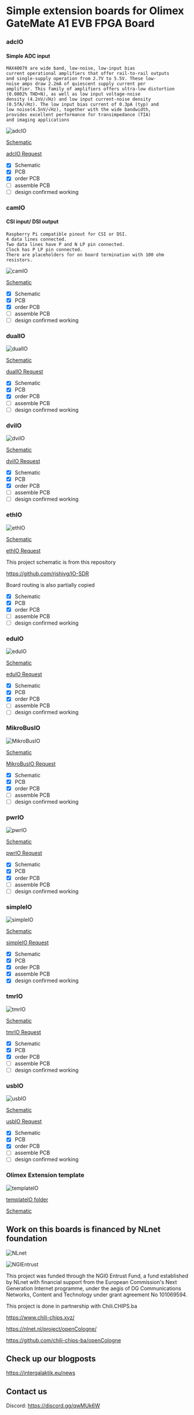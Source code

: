 # Simple extension boards for Olimex GateMate A1 EVB FPGA Board

### adcIO

#### Simple ADC input

```
MAX40079 are wide band, low-noise, low-input bias
current operational amplifiers that offer rail-to-rail outputs
and single-supply operation from 2.7V to 5.5V. These low-
noise amps draw 2.2mA of quiescent supply current per
amplifier. This family of amplifiers offers ultra-low distortion
(0.0002% THD+N), as well as low input voltage-noise
density (4.2nV/√Hz) and low input current-noise density
(0.5fA/√Hz). The low input bias current of 0.3pA (typ) and
low noise(4.5nV/√Hz), together with the wide bandwidth,
provides excellent performance for transimpedance (TIA)
and imaging applications
```

![adcIO](/pic/adcIO.png)

[Schematic](https://github.com/intergalaktik/Extension_Boards_for_Olimex_GateMate/blob/main/adcIO/adcIO.pdf)

[adcIO Request](https://github.com/chili-chips-ba/openCologne/issues/5)

- [x] Schematic
- [x] PCB
- [x] order PCB
- [ ] assemble PCB
- [ ] design confirmed working

### camIO

#### CSI input/ DSI output

```
Raspberry Pi compatible pinout for CSI or DSI.
4 data lines connected.
Two data lines have P and N LP pin connected.
Clock has P LP pin connected.
There are placeholders for on board termination with 100 ohm resistors.
```

![camIO](/pic/camIO.png)

[Schematic](https://github.com/intergalaktik/Extension_Boards_for_Olimex_GateMate/blob/main/camIO/camIO.pdf)

- [x] Schematic
- [x] PCB
- [x] order PCB
- [ ] assemble PCB
- [ ] design confirmed working

### dualIO

![dualIO](/pic/dualIO.png)

[Schematic](https://github.com/intergalaktik/Extension_Boards_for_Olimex_GateMate/blob/main/dualTranslation/dualTranslation.pdf)

[dualIO Request](https://github.com/chili-chips-ba/openCologne/issues/44)

- [x] Schematic
- [x] PCB
- [x] order PCB
- [ ] assemble PCB
- [ ] design confirmed working

### dviIO

![dviIO](/pic/dviIO.png)

[Schematic](https://github.com/intergalaktik/Extension_Boards_for_Olimex_GateMate/blob/main/dvi/dvi.pdf)

[dviIO Request](https://github.com/chili-chips-ba/openCologne/issues/46)

- [x] Schematic
- [x] PCB
- [x] order PCB
- [ ] assemble PCB
- [ ] design confirmed working

### ethIO

![ethIO](/pic/ethIO.png)

[Schematic](https://github.com/intergalaktik/Extension_Boards_for_Olimex_GateMate/blob/main/ethIO/ethIO.pdf)

[ethIO Request](https://github.com/chili-chips-ba/openCologne/issues/40)

This project schematic is from this repository

https://github.com/rishivg/IO-SDR

Board routing is also partially copied

- [x] Schematic
- [x] PCB
- [x] order PCB
- [ ] assemble PCB
- [ ] design confirmed working

### eduIO

![eduIO](/pic/eduIO.png)

[Schematic](https://github.com/intergalaktik/Extension_Boards_for_Olimex_GateMate/blob/main/eduIO/eduIO.pdf)

[eduIO Request](https://github.com/chili-chips-ba/openCologne/issues/6)

- [x] Schematic
- [x] PCB
- [x] order PCB
- [ ] assemble PCB
- [ ] design confirmed working

### MikroBusIO

![MikroBusIO](/pic/MikroBusIO.png)

[Schematic](https://github.com/intergalaktik/Extension_Boards_for_Olimex_GateMate/blob/main/MikroBusIO/MikroBusIO.pdf)

[MikroBusIO Request](https://github.com/chili-chips-ba/openCologne/issues/48)

- [x] Schematic
- [x] PCB
- [x] order PCB
- [ ] assemble PCB
- [ ] design confirmed working

### pwrIO

![pwrIO](/pic/pwrIO.png)

[Schematic](https://github.com/intergalaktik/Extension_Boards_for_Olimex_GateMate/blob/main/pwrIO/pwrIO.pdf)

[pwrIO Request](https://github.com/chili-chips-ba/openCologne/issues/42)

- [x] Schematic
- [x] PCB
- [x] order PCB
- [ ] assemble PCB
- [ ] design confirmed working

### simpleIO

![simpleIO](/pic/SimpleIO.png)

[Schematic](https://github.com/intergalaktik/Extension_Boards_for_Olimex_GateMate/blob/main/GamePad_I2S_audio_Buttons/KiCad/GamePad_I2S_audio.pdf)

[simpleIO Request](https://github.com/chili-chips-ba/openCologne/issues/9)

- [x] Schematic
- [x] PCB
- [x] order PCB
- [x] assemble PCB
- [x] design confirmed working

### tmrIO

![tmrIO](/pic/tmrIO.png)

[Schematic](https://github.com/intergalaktik/Extension_Boards_for_Olimex_GateMate/blob/main/tmrIO/tmrIO.pdf)

[tmrIO Request](https://github.com/chili-chips-ba/openCologne/issues/40)

- [x] Schematic
- [x] PCB
- [x] order PCB
- [ ] assemble PCB
- [ ] design confirmed working

### usbIO

![usbIO](/pic/usbIO.png)

[Schematic](https://github.com/intergalaktik/Extension_Boards_for_Olimex_GateMate/blob/main/USB/USB.pdf)

[usbIO Request](https://github.com/chili-chips-ba/openCologne/issues/43)

- [x] Schematic
- [x] PCB
- [x] order PCB
- [ ] assemble PCB
- [ ] design confirmed working

### Olimex Extension template

![templateIO](/pic/templateIO.png)

[templateIO folder](https://github.com/intergalaktik/Extension_Boards_for_Olimex_GateMate/tree/main/extension_template)

[Schematic](https://github.com/intergalaktik/Extension_Boards_for_Olimex_GateMate/blob/main/extension_template/extension_template.pdf)

## Work on this boards is financed by NLnet foundation

![NLnet](https://nlnet.nl/logo/banner.png)

![NGIEntrust](https://nlnet.nl/image/logos/NGI0Entrust_tag.svg)

This project was funded through the NGI0 Entrust Fund, a fund established by NLnet with financial support from the European Commission's Next Generation Internet programme, under the aegis of DG Communications Networks, Content and Technology under grant agreement No 101069594.

This project is done in partnership with Chili.CHIPS.ba

https://www.chili-chips.xyz/

https://nlnet.nl/project/openCologne/

https://github.com/chili-chips-ba/openCologne

## Check up our blogposts

https://intergalaktik.eu/news

## Contact us

Discord: https://discord.gg/qwMUk6W
